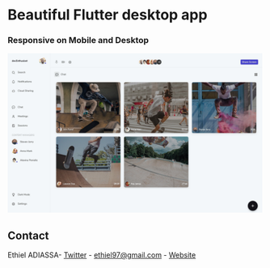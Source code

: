 # Beautiful Flutter desktop app

### Responsive on Mobile and Desktop

![Demo Image](https://github.com/Ethiel97/flutter_windows_11/blob/master/assets/images/demo.jpg)

## Contact

Ethiel ADIASSA- [Twitter](https://www.twitter.com/enthusiastDev) - ethiel97@gmail.com - [Website](https://ethieladiassa.me)
